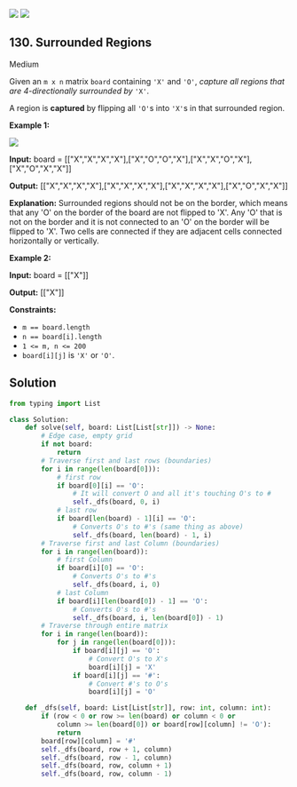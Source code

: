 [![](https://img.shields.io/github/stars/LeetCode-Top-Interview-150/LeetCode-Top-Interview-150?label=Stars&style=flat-square)](https://github.com/LeetCode-Top-Interview-150/LeetCode-Top-Interview-150)
[![](https://img.shields.io/github/forks/LeetCode-Top-Interview-150/LeetCode-Top-Interview-150?label=Fork%20me%20on%20GitHub%20&style=flat-square)](https://github.com/LeetCode-Top-Interview-150/LeetCode-Top-Interview-150/fork)

## 130\. Surrounded Regions

Medium

Given an `m x n` matrix `board` containing `'X'` and `'O'`, _capture all regions that are 4-directionally surrounded by_ `'X'`.

A region is **captured** by flipping all `'O'`s into `'X'`s in that surrounded region.

**Example 1:**

![](https://assets.leetcode.com/uploads/2021/02/19/xogrid.jpg)

**Input:** board = \[\["X","X","X","X"],["X","O","O","X"],["X","X","O","X"],["X","O","X","X"]]

**Output:** [["X","X","X","X"],["X","X","X","X"],["X","X","X","X"],["X","O","X","X"]]

**Explanation:** Surrounded regions should not be on the border, which means that any 'O' on the border of the board are not flipped to 'X'. Any 'O' that is not on the border and it is not connected to an 'O' on the border will be flipped to 'X'. Two cells are connected if they are adjacent cells connected horizontally or vertically. 

**Example 2:**

**Input:** board = \[\["X"]]

**Output:** [["X"]] 

**Constraints:**

*   `m == board.length`
*   `n == board[i].length`
*   `1 <= m, n <= 200`
*   `board[i][j]` is `'X'` or `'O'`.

## Solution

```python
from typing import List

class Solution:
    def solve(self, board: List[List[str]]) -> None:
        # Edge case, empty grid
        if not board:
            return
        # Traverse first and last rows (boundaries)
        for i in range(len(board[0])):
            # first row
            if board[0][i] == 'O':
                # It will convert O and all it's touching O's to #
                self._dfs(board, 0, i)
            # last row
            if board[len(board) - 1][i] == 'O':
                # Converts O's to #'s (same thing as above)
                self._dfs(board, len(board) - 1, i)
        # Traverse first and last Column (boundaries)
        for i in range(len(board)):
            # first Column
            if board[i][0] == 'O':
                # Converts O's to #'s
                self._dfs(board, i, 0)
            # last Column
            if board[i][len(board[0]) - 1] == 'O':
                # Converts O's to #'s
                self._dfs(board, i, len(board[0]) - 1)
        # Traverse through entire matrix
        for i in range(len(board)):
            for j in range(len(board[0])):
                if board[i][j] == 'O':
                    # Convert O's to X's
                    board[i][j] = 'X'
                if board[i][j] == '#':
                    # Convert #'s to O's
                    board[i][j] = 'O'

    def _dfs(self, board: List[List[str]], row: int, column: int):
        if (row < 0 or row >= len(board) or column < 0 or 
            column >= len(board[0]) or board[row][column] != 'O'):
            return
        board[row][column] = '#'
        self._dfs(board, row + 1, column)
        self._dfs(board, row - 1, column)
        self._dfs(board, row, column + 1)
        self._dfs(board, row, column - 1)
```